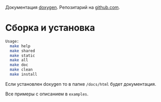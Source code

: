 

Документация [doxygen](https://mambaru.github.io/iow/index.html).
Репозитарий на [github.com](https://github.com/mambaru/iow).

# Сборка и установка

```bash
Usage:
  make help
  make shared
  make static
  make all
  make doc
  make clean
  make install
```
Если установлен doxygen то в папке `/docs/html` будет документация.

Все примеры с описанием в `examples`.
